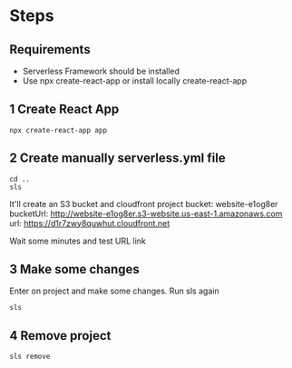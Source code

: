 # Steps

## Requirements

- Serverless Framework should be installed
- Use npx create-react-app or install locally create-react-app

## 1 Create React App

```
npx create-react-app app
```

## 2 Create manually serverless.yml file

```
cd ..
sls
```

It'll create an S3 bucket and cloudfront project
bucket:    website-e1og8er
bucketUrl: http://website-e1og8er.s3-website.us-east-1.amazonaws.com
url:       https://d1r7zwy8quwhut.cloudfront.net

Wait some minutes and test URL link

## 3 Make some changes

Enter on project and make some changes.
Run sls again

```
sls
```

## 4 Remove project

```
sls remove
```
